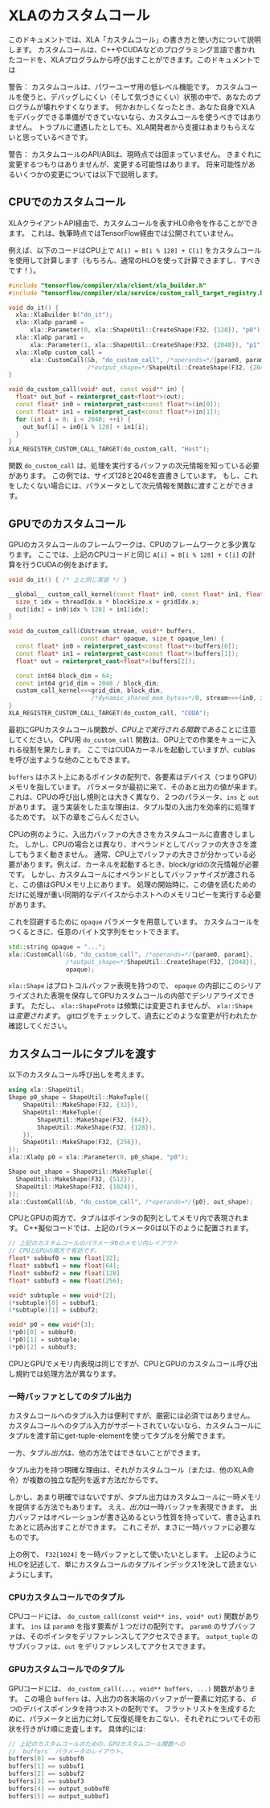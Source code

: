 # XLAのカスタムコール

このドキュメントでは、XLA「カスタムコール」の書き方と使い方について説明します。 カスタムコールは、C++やCUDAなどのプログラミング言語で書かれたコードを、XLAプログラムから呼び出すことができます。このドキュメントでは

警告： カスタムコールは、パワーユーザ用の低レベル機能です。 カスタムコールを使うと、デバッグしにくい（そして気づきにくい）状態の中で、あなたのプログラムが壊れやすくなります。 何かおかしくなったとき、あなた自身でXLAをデバッグできる準備ができていないなら、カスタムコールを使うべきではありません。 トラブルに遭遇したとしても、XLA開発者から支援はあまりもらえないと思っているべきです。

警告： カスタムコールのAPI/ABIは、現時点では固まっていません。 きまぐれに変更するつもりはありませんが、変更する可能性はあります。 将来可能性があるいくつかの変更については以下で説明します。

## CPUでのカスタムコール

XLAクライアントAPI経由で、カスタムコールを表すHLO命令を作ることができます。 これは、執筆時点ではTensorFlow経由では公開されていません。

例えば、以下のコードはCPU上で `A[i] = B[i % 128] + C[i]` をカスタムコールを使用して計算します（もちろん、通常のHLOを使って計算できますし、すべきです！）。

```c++
#include "tensorflow/compiler/xla/client/xla_builder.h"
#include "tensorflow/compiler/xla/service/custom_call_target_registry.h"

void do_it() {
  xla::XlaBuilder b("do_it");
  xla::XlaOp param0 =
      xla::Parameter(0, xla::ShapeUtil::CreateShape(F32, {128}), "p0");
  xla::XlaOp param1 =
      xla::Parameter(1, xla::ShapeUtil::CreateShape(F32, {2048}), "p1");
  xla::XlaOp custom_call =
      xla::CustomCall(&b, "do_custom_call", /*operands=*/{param0, param1},
                      /*output_shape=*/ShapeUtil::CreateShape(F32, {2048}));
}

void do_custom_call(void* out, const void** in) {
  float* out_buf = reinterpret_cast<float*>(out);
  const float* in0 = reinterpret_cast<const float*>(in[0]);
  const float* in1 = reinterpret_cast<const float*>(in[1]);
  for (int i = 0; i < 2048; ++i) {
    out_buf[i] = in0[i % 128] + in1[i];
  }
}
XLA_REGISTER_CUSTOM_CALL_TARGET(do_custom_call, "Host");
```

関数 `do_custom_call` は、処理を実行するバッファの次元情報を知っている必要があります。 この例では、サイズ128と2048を直書きしています。 もし、これをしたくない場合には、パラメータとして次元情報を関数に渡すことができます。

## GPUでのカスタムコール

GPUのカスタムコールのフレームワークは、CPUのフレームワークと多少異なります。 ここでは、上記のCPUコードと同じ `A[i] = B[i % 128] + C[i]` の計算を行うCUDAの例をあげます。

```c++
void do_it() { /* 上と同じ実装 */ }

__global__ custom_call_kernel(const float* in0, const float* in1, float* out) {
  size_t idx = threadIdx.x * blockSize.x + gridIdx.x;
  out[idx] = in0[idx % 128] + in1[idx];
}

void do_custom_call(CUstream stream, void** buffers,
                    const char* opaque, size_t opaque_len) {
  const float* in0 = reinterpret_cast<const float*>(buffers[0]);
  const float* in1 = reinterpret_cast<const float*>(buffers[1]);
  float* out = reinterpret_cast<float*>(buffers[2]);

  const int64 block_dim = 64;
  const int64 grid_dim = 2048 / block_dim;
  custom_call_kernel<<<grid_dim, block_dim,
                       /*dynamic_shared_mem_bytes=*/0, stream>>>(in0, in1, out);
}
XLA_REGISTER_CUSTOM_CALL_TARGET(do_custom_call, "CUDA");
```

最初にGPUカスタムコール関数が、*CPU上で実行される関数である*ことに注意してください。 CPU用 `do_custom_call` 関数は、GPU上での作業をキューに入れる役割を果たします。 ここではCUDAカーネルを起動していますが、cublasを呼び出すような他のこともできます。

`buffers` はホスト上にあるポインタの配列で、各要素はデバイス（つまりGPU）メモリを指しています。 パラメータが最初に来て、そのあと出力の値が来ます。 これは、CPUの呼び出し規則とは大きく異なり、２つのパラメータ、`ins` と `out` があります。 違う実装をした主な理由は、タプル型の入出力を効率的に処理するためです。 以下の章をごらんください。

CPUの例のように、入出力バッファの大きさをカスタムコールに直書きしました。 しかし、CPUの場合とは異なり、オペランドとしてバッファの大きさを渡してもうまく動きません。 通常、CPU上でバッファの大きさが分かっている必要があります。例えば、カーネルを起動するとき、block/gridの次元情報が必要です。 しかし、カスタムコールにオペランドとしてバッファサイズが渡されると、この値はGPUメモリ上にあります。 処理の開始時に、この値を読むためのだけに処理が重い同期的なデバイスからホストへのメモリコピーを実行する必要があります。

これを回避するために `opaque` パラメータを用意しています。 カスタムコールをつくるときに、任意のバイト文字列をセットできます。

```c++
std::string opaque = "...";
xla::CustomCall(&b, "do_custom_call", /*operands=*/{param0, param1},
                /*output_shape=*/ShapeUtil::CreateShape(F32, {2048}),
                opaque);
```

`xla::Shape` はプロトコルバッファ表現を持つので、 `opaque` の内部にこのシリアライズされた表現を保存してGPUカスタムコールの内部でデシリアライズできます。 ただし、 `xla::ShapeProto` は頻繁には変更されませんが、 `xla::Shape` は*変更されます*。 gitログをチェックして、過去にどのような変更が行われたか確認してください。

## カスタムコールにタプルを渡す

以下のカスタムコール呼び出しを考えます。

```c++
using xla::ShapeUtil;
Shape p0_shape = ShapeUtil::MakeTuple({
    ShapeUtil::MakeShape(F32, {32}),
    ShapeUtil::MakeTuple({
        ShapeUtil::MakeShape(F32, {64}),
        ShapeUtil::MakeShape(F32, {128}),
    }),
    ShapeUtil::MakeShape(F32, {256}),
});
xla::XlaOp p0 = xla::Parameter(0, p0_shape, "p0");

Shape out_shape = ShapeUtil::MakeTuple({
  ShapeUtil::MakeShape(F32, {512}),
  ShapeUtil::MakeShape(F32, {1024}),
});
xla::CustomCall(&b, "do_custom_call", /*operands=*/{p0}, out_shape);
```

CPUとGPUの両方で、タプルはポインタの配列としてメモリ内で表現されます。 C++擬似コードでは、上記のパラメータ0は以下のように配置されます。

```c++
// 上記のカスタムコールのパラメータ0のメモリ内レイアウト
// CPUとGPUの両方で有効です。
float* subbuf0 = new float[32];
float* subbuf1 = new float[64];
float* subbuf2 = new float[128]
float* subbuf3 = new float[256];

void* subtuple = new void*[2];
(*subtuple)[0] = subbuf1;
(*subtuple)[1] = subbuf2;

void* p0 = new void*[3];
(*p0)[0] = subbuf0;
(*p0)[1] = subtuple;
(*p0)[2] = subbuf3;
```

CPUとGPUでメモリ内表現は同じですが、CPUとGPUのカスタムコール呼び出し規約では処理方法が異なります。

### 一時バッファとしてのタプル出力

カスタムコールへのタプル入力は便利ですが、厳密には必須ではありません。 カスタムコールへのタプル入力がサポートされていないなら、カスタムコールにタプルを渡す前にget-tuple-elementを使ってタプルを分解できます。

一方、タプル*出力*は、他の方法ではできないことができます。

タプル出力を持つ明確な理由は、それがカスタムコール（または、他のXLA命令）が複数の独立な配列を返す方法だからです。

しかし、あまり明確ではないですが、タプル出力はカスタムコールに一時メモリを提供する方法でもあります。 ええ、*出力*は一時バッファを表現できます。 出力バッファはオペレーションが書き込めるという性質を持っていて、書き込まれたあとに読み出すことができます。 これこそが、まさに一時バッファに必要なものです。

上の例で、 `F32[1024]` を一時バッファとして使いたいとします。 上記のようにHLOを記述して、単にカスタムコールのタプルインデックス1を決して読まないようにします。

### CPUカスタムコールでのタプル

CPUコードには、 `do_custom_call(const void** ins, void* out)` 関数があります。 `ins` は `param0` を指す要素が１つだけの配列です。 `param0` のサブバッファは、そのポインタをデリファレンスしてアクセスできます。 `output_tuple` のサブバッファは、`out` をデリファレンスしてアクセスできます。

### GPUカスタムコールでのタプル

GPUコードには、 `do_custom_call(..., void** buffers, ...)` 関数があります。 この場合 `buffers` は、入出力の各末端のバッファが一要素に対応する、*６つ*のデバイスポインタを持つホストの配列です。 フラットリストを生成するために、パラメータと出力に対して反復処理をおこない、それぞれについてその形状を行きがけ順に走査します。 具体的には:

```c++
// 上記のカスタムコールのための、GPUカスタムコール関数への
// `buffers` パラメータのレイアウト。
buffers[0] == subbuf0
buffers[1] == subbuf1
buffers[2] == subbuf2
buffers[3] == subbuf3
buffers[4] == output_subbuf0
buffers[5] == output_subbuf1
```
